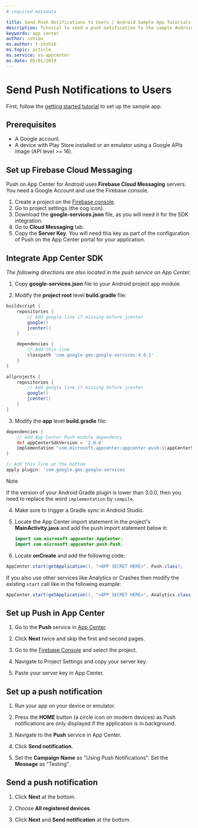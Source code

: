 ```yaml
---
# required metadata

title: Send Push Notifications to Users | Android Sample App Tutorials
description: Tutorial to send a push notification to the sample Android app.
keywords: app center
author: sshibu
ms.author: t-shshib
ms.topic: article
ms.service: vs-appcenter
ms.date: 05/01/2019
---
```


# Send Push Notifications to Users

First, follow the [getting started tutorial](getting-started.md) to set up the sample app.

## Prerequisites

- A Google account.
- A device with Play Store installed or an emulator using a Google APIs image (API level >= 16).

## Set up Firebase Cloud Messaging

Push on App Center for Android uses **Firebase Cloud Messaging** servers.
You need a Google Account and use the Firebase console.

1. Create a project on the [Firebase console](https://console.firebase.google.com/).
2. Go to project settings (the cog icon).
3. Download the **google-services.json** file, as you will need it for the SDK integration.
4. Go to **Cloud Messaging** tab.
5. Copy the **Server Key**. You will need this key as part of the configuration of Push on the App Center portal for your application.

## Integrate App Center SDK

*The following directions are also located in the push service on App Center.*

1. Copy **google-services.json** file to your Android project app module.

2. Modify the **project root** level **build.gradle** file:

  ```groovy
  buildscript {
      repositories {
          // Add google line if missing before jcenter
          google()
          jcenter()
      }

      dependencies {
          // Add this line
          classpath 'com.google.gms:google-services:4.0.1'
      }
  }

  allprojects {
      repositories {
          // Add google line if missing before jcenter
          google()
          jcenter()
      }
  }
  ```

3. Modify the **app** level **build.gradle** file:

  ```groovy
  dependencies {
      // Add App Center Push module dependency
      def appCenterSdkVersion = '2.0.0'
      implementation "com.microsoft.appcenter:appcenter-push:${appCenterSdkVersion}"
  }

  // Add this line at the bottom
  apply plugin: 'com.google.gms.google-services'
  ```

  > [!NOTE]
  > If the version of your Android Gradle plugin is lower than 3.0.0, then you need to replace the word `implementation` by `compile`.

4. Make sure to trigger a Gradle sync in Android Studio.

5. Locate the App Center import statement in the project's **MainActivity.java** and add the push import statement below it:

   ```java
   import com.microsoft.appcenter.AppCenter;
   import com.microsoft.appcenter.push.Push;
   ```

3. Locate **onCreate** and add the following code:

  ```java
  AppCenter.start(getApplication(), "<APP SECRET HERE>", Push.class);
  ```

  If you also use other services like Analytics or Crashes then modify the existing `start` call like in the following example:

  ```java
  AppCenter.start(getApplication(), "<APP SECRET HERE>", Analytics.class, Crashes.class, Push.class);
  ```

## Set up Push in App Center

1. Go to the **Push** service in [App Center](https://appcenter.ms/apps).

2. Click **Next** twice and skip the first and second pages.

3. Go to the [Firebase Console](https://console.firebase.google.com/) and select the project.

4. Navigate to Project Settings and copy your server key.

5. Paste your server key in App Center.

## Set up a push notification

1. Run your app on your device or emulator.

2. Press the **HOME** button (a circle icon on modern devices) as Push notifications are only displayed if the application is in background.

3. Navigate to the **Push** service in App Center.

4. Click **Send notification**.

5. Set the **Campaign Name** as "Using Push Notifications". Set the **Message** as "Testing".

## Send a push notification

1. Click **Next** at the bottom.

2. Choose **All registered devices**.

3. Click **Next** and **Send notification** at the bottom.
